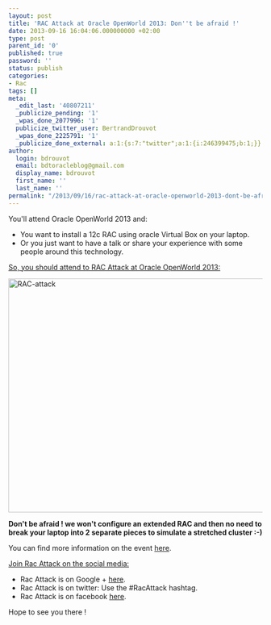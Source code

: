 ```yaml
---
layout: post
title: 'RAC Attack at Oracle OpenWorld 2013: Don''t be afraid !'
date: 2013-09-16 16:04:06.000000000 +02:00
type: post
parent_id: '0'
published: true
password: ''
status: publish
categories:
- Rac
tags: []
meta:
  _edit_last: '40807211'
  _publicize_pending: '1'
  _wpas_done_2077996: '1'
  publicize_twitter_user: BertrandDrouvot
  _wpas_done_2225791: '1'
  _publicize_done_external: a:1:{s:7:"twitter";a:1:{i:246399475;b:1;}}
author:
  login: bdrouvot
  email: bdtoracleblog@gmail.com
  display_name: bdrouvot
  first_name: ''
  last_name: ''
permalink: "/2013/09/16/rac-attack-at-oracle-openworld-2013-dont-be-afraid/"
---
```


You'll attend Oracle OpenWorld 2013 and:

-   You want to install a 12c RAC using oracle Virtual Box on your laptop.
-   Or you just want to have a talk or share your experience with some people around this technology.

<span style="text-decoration:underline;">So, you should attend to RAC Attack at Oracle OpenWorld 2013:</span>

<img src="{{ site.baseurl }}/assets/images/rac-attack.png" class="aligncenter size-full wp-image-1378" width="620" height="464" alt="RAC-attack" />

**Don't be afraid ! we won't configure an extended RAC and then no need to break your laptop into 2 separate pieces to simulate a stretched cluster :-)**

You can find more information on the event [here](http://www.pythian.com/blog/rac-attack-at-oracle-openworld-2013-operation-ninja/).

<span style="text-decoration:underline;">Join Rac Attack on the social media:</span>

-   Rac Attack is on Google + [here](https://plus.google.com/110729222679087570828/posts).
-   Rac Attack is on twitter: Use the \#RacAttack hashtag.
-   Rac Attack is on facebook [here](https://www.facebook.com/racattackoow13).

Hope to see you there !
